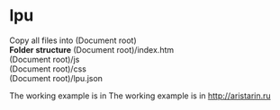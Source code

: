 # lpu
Copy all files into (Document root)  
**Folder structure**
(Document root)/index.htm  
(Document root)/js  
(Document root)/css  
(Document root)/lpu.json  
  
The working example is in The working example is in http://aristarin.ru
